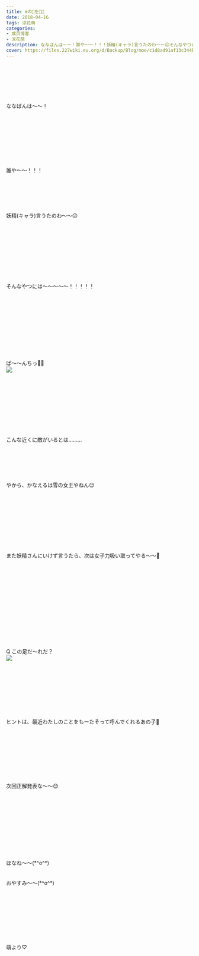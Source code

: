 ```yaml
---
title: ❄️の👸を👊🏻
date: 2018-04-16
tags: 涼花萌
categories: 
- 成员博客
- 涼花萌
description: ななばんは〜〜！誰や〜〜！！！妖精(キャラ)言うたのわ〜〜😕そんなやつには〜〜〜〜〜！！！！！ぱ〜〜んちっ...
cover: https://files.227wiki.eu.org/d/Backup/Blog/moe/c1d8ad91af13c344b48fda055d665.jpg 
---
```

<div class="blog_detail__main">
<br/>
<br/>
<br/>
<br/>
<br/>
<br/>
ななばんは〜〜！<br/>
<br/>
<br/>
<br/>
<br/>
<br/>
<br/>
<br/>
<br/>
<br/>
誰や〜〜！！！<br/>
<br/>
<br/>
<br/>
<br/>
<br/>
<br/>
妖精(キャラ)言うたのわ〜〜😕<br/>
<br/>
<br/>
<br/>
<br/>
<br/>
<br/>
<br/>
<br/>
<br/>
<br/>
そんなやつには〜〜〜〜〜！！！！！<br/>
<br/>
<br/>
<br/>
<br/>
<br/>
<br/>
<br/>
<br/>
<br/>
<br/>
<br/>
ぱ〜〜んちっ👊🏻<br/>
<img src="https://files.227wiki.eu.org/d/Backup/Blog/moe/c1d8ad91af13c344b48fda055d665.jpg"><br/>
<br/>
<br/>
<br/>
<br/>
<br/>
<br/>
<br/>
<br/>
<br/>
<br/>
こんな近くに敵がいるとは………<br/>
<br/>
<br/>
<br/>
<br/>
<br/>
<br/>
やから、かなえるは雪の女王やねん😌<br/>
<br/>
<br/>
<br/>
<br/>
<br/>
<br/>
<br/>
<br/>
<br/>
<br/>
また妖精さんにいけず言うたら、次は女子力吸い取ってやる〜〜🤗<br/>
<br/>
<br/>
<br/>
<br/>
<br/>
<br/>
<br/>
<br/>
<br/>
<br/>
<br/>
<br/>
<br/>
<br/>
Q  この足だ〜れだ？<br/>
<img src="https://files.227wiki.eu.org/d/Backup/Blog/moe/c1d8ad91af13c344b48fda055d665-01.jpg"><br/>
<br/>
<br/>
<br/>
<br/>
<br/>
<br/>
<br/>
<br/>
<br/>
ヒントは、最近わたしのことをもーたそって呼んでくれるあの子💓<br/>
<br/>
<br/>
<br/>
<br/>
<br/>
<br/>
<br/>
<br/>
<br/>
次回正解発表な〜〜😊<br/>
<br/>
<br/>
<br/>
<br/>
<br/>
<br/>
<br/>
<br/>
<br/>
<br/>
<br/>
ほなね〜〜(*^o^*)<br/>
<br/>
<br/>
おやすみ〜〜(*^o^*)<br/>
<br/>
<br/>
<br/>
<br/>
<br/>
<br/>
<br/>
<br/>
<br/>
萌より♡
<!--twitter-->

<!--//twitter-->
</img></img></div>